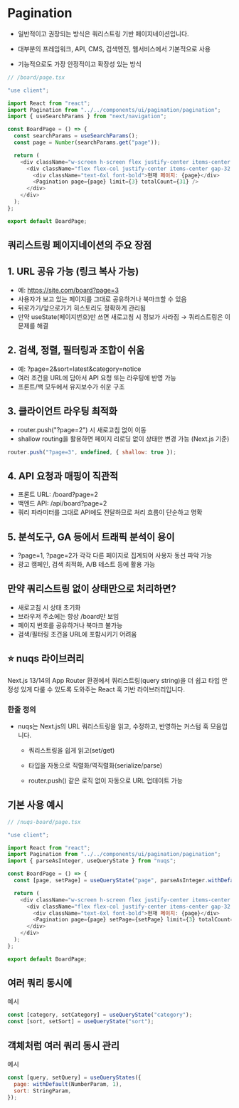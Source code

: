 # Pagination

- 일반적이고 권장되는 방식은 쿼리스트링 기반 페이지네이션입니다.

- 대부분의 프레임워크, API, CMS, 검색엔진, 웹서비스에서 기본적으로 사용

- 기능적으로도 가장 안정적이고 확장성 있는 방식

```javascript
// /board/page.tsx

"use client";

import React from "react";
import Pagination from "../../components/ui/pagination/pagination";
import { useSearchParams } from "next/navigation";

const BoardPage = () => {
  const searchParams = useSearchParams();
  const page = Number(searchParams.get("page"));

  return (
    <div className="w-screen h-screen flex justify-center items-center bg-blue-100">
      <div className="flex flex-col justify-center items-center gap-32 w-1/2 h-1/2">
        <div className="text-6xl font-bold">현재 페이지: {page}</div>
        <Pagination page={page} limit={3} totalCount={31} />
      </div>
    </div>
  );
};

export default BoardPage;
```

## 쿼리스트링 페이지네이션의 주요 장점

## 1. URL 공유 가능 (링크 복사 가능)

- 예: https://site.com/board?page=3
- 사용자가 보고 있는 페이지를 그대로 공유하거나 북마크할 수 있음
- 뒤로가기/앞으로가기 히스토리도 정확하게 관리됨
- 만약 useState(페이지번호)만 쓰면 새로고침 시 정보가 사라짐 → 쿼리스트링은 이 문제를 해결

## 2. 검색, 정렬, 필터링과 조합이 쉬움

- 예: ?page=2&sort=latest&category=notice
- 여러 조건을 URL에 담아서 API 요청 또는 라우팅에 반영 가능
- 프론트/백 모두에서 유지보수가 쉬운 구조

## 3. 클라이언트 라우팅 최적화

- router.push("?page=2") 시 새로고침 없이 이동
- shallow routing을 활용하면 페이지 리로딩 없이 상태만 변경 가능 (Next.js 기준)

```javascript
router.push("?page=3", undefined, { shallow: true });
```

## 4. API 요청과 매핑이 직관적

- 프론트 URL: /board?page=2
- 백엔드 API: /api/board?page=2
- 쿼리 파라미터를 그대로 API에도 전달하므로 처리 흐름이 단순하고 명확

## 5. 분석도구, GA 등에서 트래픽 분석이 용이

- ?page=1, ?page=2가 각각 다른 페이지로 집계되어 사용자 동선 파악 가능
- 광고 캠페인, 검색 최적화, A/B 테스트 등에 활용 가능

## 만약 쿼리스트링 없이 상태만으로 처리하면?

- 새로고침 시 상태 초기화
- 브라우저 주소에는 항상 /board만 보임
- 페이지 번호를 공유하거나 북마크 불가능
- 검색/필터링 조건을 URL에 포함시키기 어려움

## ⭐️ nuqs 라이브러리

Next.js 13/14의 App Router 환경에서 쿼리스트링(query string)을 더 쉽고 타입 안정성 있게 다룰 수 있도록 도와주는 React 훅 기반 라이브러리입니다.

### 한줄 정의

- nuqs는 Next.js의 URL 쿼리스트링을 읽고, 수정하고, 반영하는 커스텀 훅 모음입니다.

  - 쿼리스트링을 쉽게 읽고(set/get)

  - 타입을 자동으로 직렬화/역직렬화(serialize/parse)

  - router.push() 같은 로직 없이 자동으로 URL 업데이트 가능

## 기본 사용 예시

```javascript
// /nuqs-board/page.tsx

"use client";

import React from "react";
import Pagination from "../../components/ui/pagination/pagination";
import { parseAsInteger, useQueryState } from "nuqs";

const BoardPage = () => {
  const [page, setPage] = useQueryState("page", parseAsInteger.withDefault(1));

  return (
    <div className="w-screen h-screen flex justify-center items-center bg-blue-100">
      <div className="flex flex-col justify-center items-center gap-32 w-1/2 h-1/2">
        <div className="text-6xl font-bold">현재 페이지: {page}</div>
        <Pagination page={page} setPage={setPage} limit={3} totalCount={31} />
      </div>
    </div>
  );
};

export default BoardPage;
```

## 여러 쿼리 동시에

예시

```javascript
const [category, setCategory] = useQueryState("category");
const [sort, setSort] = useQueryState("sort");
```

## 객체처럼 여러 쿼리 동시 관리

예시

```javascript
const [query, setQuery] = useQueryStates({
  page: withDefault(NumberParam, 1),
  sort: StringParam,
});
```
